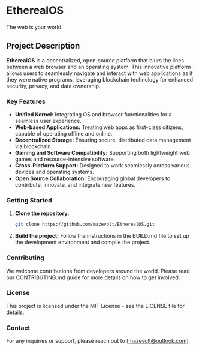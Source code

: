 # EtherealOS
The web is your world.

## Project Description
**EtherealOS** is a decentralized, open-source platform that blurs the lines between a web browser and an operating system. This innovative platform allows users to seamlessly navigate and interact with web applications as if they were native programs, leveraging blockchain technology for enhanced security, privacy, and data ownership.

### Key Features
- **Unified Kernel:** Integrating OS and browser functionalities for a seamless user experience.
- **Web-based Applications:** Treating web apps as first-class citizens, capable of operating offline and online.
- **Decentralized Storage:** Ensuring secure, distributed data management via blockchain.
- **Gaming and Software Compatibility:** Supporting both lightweight web games and resource-intensive software.
- **Cross-Platform Support:** Designed to work seamlessly across various devices and operating systems.
- **Open Source Collaboration:** Encouraging global developers to contribute, innovate, and integrate new features.

### Getting Started
1. **Clone the repository:**
   ```bash
   git clone https://github.com/mazevolt/EtherealOS.git
2. **Build the project:**
  Follow the instructions in the BUILD.md file to set up the development environment and compile the project.

### Contributing
We welcome contributions from developers around the world. Please read our CONTRIBUTING.md guide for more details on how to get involved.

### License
This project is licensed under the MIT License - see the LICENSE file for details.

### Contact
For any inquiries or support, please reach out to [mazevolt@outlook.com].

